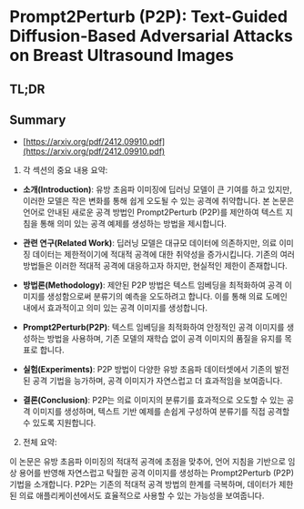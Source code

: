 # Prompt2Perturb (P2P): Text-Guided Diffusion-Based Adversarial Attacks on Breast Ultrasound Images
## TL;DR
## Summary
- [https://arxiv.org/pdf/2412.09910.pdf](https://arxiv.org/pdf/2412.09910.pdf)

1. 각 섹션의 중요 내용 요약:

- **소개(Introduction)**: 유방 초음파 이미징에 딥러닝 모델이 큰 기여를 하고 있지만, 이러한 모델은 작은 변화를 통해 쉽게 오도될 수 있는 공격에 취약합니다. 본 논문은 언어로 안내된 새로운 공격 방법인 Prompt2Perturb (P2P)를 제안하여 텍스트 지침을 통해 의미 있는 공격 예제를 생성하는 방법을 제시합니다.

- **관련 연구(Related Work)**: 딥러닝 모델은 대규모 데이터에 의존하지만, 의료 이미징 데이터는 제한적이기에 적대적 공격에 대한 취약성을 증가시킵니다. 기존의 여러 방법들은 이러한 적대적 공격에 대응하고자 하지만, 현실적인 제한이 존재합니다.

- **방법론(Methodology)**: 제안된 P2P 방법은 텍스트 임베딩을 최적화하여 공격 이미지를 생성함으로써 분류기의 예측을 오도하려고 합니다. 이를 통해 의료 도메인 내에서 효과적이고 의미 있는 공격 이미지를 생성합니다.

- **Prompt2Perturb(P2P)**: 텍스트 임베딩을 최적화하여 안정적인 공격 이미지를 생성하는 방법을 사용하며, 기존 모델의 재학습 없이 공격 이미지의 품질을 유지를 목표로 합니다.

- **실험(Experiments)**: P2P 방법이 다양한 유방 초음파 데이터셋에서 기존의 발전된 공격 기법을 능가하며, 공격 이미지가 자연스럽고 더 효과적임을 보여줍니다.

- **결론(Conclusion)**: P2P는 의료 이미지의 분류기를 효과적으로 오도할 수 있는 공격 이미지를 생성하며, 텍스트 기반 예제를 손쉽게 구성하여 분류기를 직접 공격할 수 있도록 지원합니다.

2. 전체 요약:

이 논문은 유방 초음파 이미징의 적대적 공격에 초점을 맞추어, 언어 지침을 기반으로 임상 용어를 반영해 자연스럽고 탁월한 공격 이미지를 생성하는 Prompt2Perturb (P2P) 기법을 소개합니다. P2P는 기존의 적대적 공격 방법의 한계를 극복하며, 데이터가 제한된 의료 애플리케이션에서도 효율적으로 사용할 수 있는 가능성을 보여줍니다.